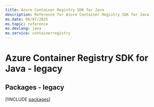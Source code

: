 ```yaml
---
title: Azure Container Registry SDK for Java
description: Reference for Azure Container Registry SDK for Java
ms.date: 08/07/2025
ms.topic: reference
ms.devlang: java
ms.service: containerregistry
---
```

# Azure Container Registry SDK for Java - legacy
## Packages - legacy
[!INCLUDE [packages](container-registry-index.md)]